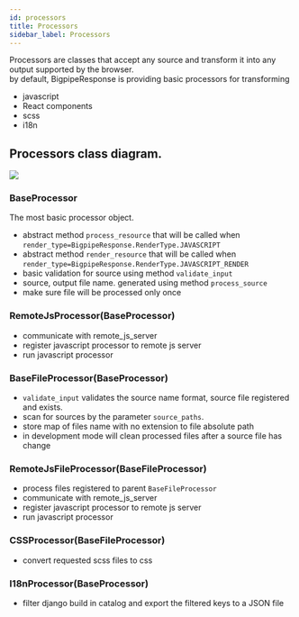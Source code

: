 ```yaml
---
id: processors
title: Processors
sidebar_label: Processors
---
```


Processors are classes that accept any source and transform it into any output supported by the browser.   
by default, BigpipeResponse is providing basic processors for transforming 
* javascript 
* React components 
* scss 
* i18n 

## Processors class diagram.    
<img src="/img/bigpipe.png"/>

### BaseProcessor
The most basic processor object.  
* abstract method `process_resource` that will be called when `render_type=BigpipeResponse.RenderType.JAVASCRIPT` 
* abstract method `render_resource` that will be called when `render_type=BigpipeResponse.RenderType.JAVASCRIPT_RENDER`
* basic validation for source using method `validate_input`
* source, output file name. generated using method `process_source`  
* make sure file will be processed only once

### RemoteJsProcessor(BaseProcessor)
* communicate with remote_js_server 
* register javascript processor to remote js server 
* run javascript processor 

### BaseFileProcessor(BaseProcessor)
* `validate_input` validates the source name format, source file registered and exists. 
* scan for sources by the parameter `source_paths`. 
* store map of files name with no extension to file absolute path
* in development mode will clean processed files after a source file has change

### RemoteJsFileProcessor(BaseFileProcessor)
* process files registered to parent `BaseFileProcessor` 
* communicate with remote_js_server 
* register javascript processor to remote js server 
* run javascript processor 

### CSSProcessor(BaseFileProcessor)
* convert requested scss files to css

### I18nProcessor(BaseProcessor)
* filter django build in catalog and export the filtered keys to a JSON file

